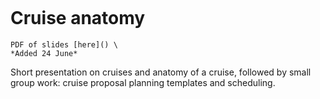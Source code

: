 ```{admonition} Preparation (for next week)
```



# Cruise anatomy

```{margin} Moodle link
PDF of slides [here]() \  
*Added 24 June*
```

Short presentation on cruises and anatomy of a cruise, followed by small group work: cruise proposal planning templates and scheduling.

<!--

```{margin} SBE manual
Manual [here](https://lernen.min.uni-hamburg.de/pluginfile.php/409849/mod_folder/content/0/2014-manual-SBEDataProcessing_7_23_2-ctd.pdf?forcedownload=1) \  
Basic processing [here](https://lernen.min.uni-hamburg.de/pluginfile.php/409849/mod_folder/content/0/2017-reference-Module4_BasicDataProcessing-seaocn.pdf?forcedownload=1) \ 
Advanced processing [here](https://lernen.min.uni-hamburg.de/pluginfile.php/409849/mod_folder/content/0/2017-reference-Module12_AdvancedDataProcessing-seaocn.pdf?forcedownload=1) \ 
*Added 13 May*
```


```{admonition} Assignment
Continue working on [assignment 2](../assignment/assignment-2.md).
```
-->

<!--*Please try to catch up on the exercises.*  From week 5/6 you will have an assignment in python.  It will build on the python and methods you've been developing so far, but will require you to creatively combine what you've learned to make progress.
-->